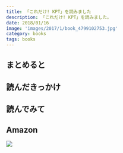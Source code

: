 ```yaml
---
title: 「これだけ! KPT」を読みました
description: 「これだけ! KPT」を読みました。
date: 2018/01/16
image: 'images/2017/1/book_4799102753.jpg'
category: books
tags: books
---
```


## まとめると

## 読んだきっかけ

## 読んでみて

## Amazon

[![](http://images-jp.amazon.com/images/P/4799102753.09.MAIN._SCLZZZZZZZ_.jpg)](https://www.amazon.co.jp/dp/4799102753/)
